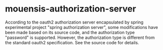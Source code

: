# mouensis-authorization-server
According to the oauth2 authorization server encapsulated by spring experimental project "spring authorization server", some modifications have been made based on its source code, and the authorization type "password" is supported. However, the authorization type is different from the standard oauth2 specification. See the source code for details.
